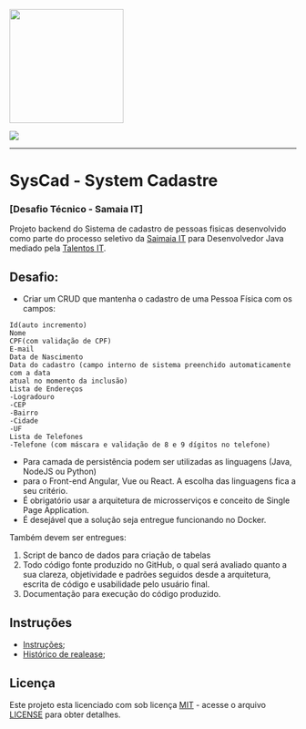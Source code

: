 <img src="https://talentosit.com.br/assets/img/logo-full.png" width="200" /> <br>

![][samaiait-logo]

***
# SysCad - System Cadastre
### [Desafio Técnico - Samaia IT] 
Projeto backend do Sistema de cadastro de pessoas fisicas desenvolvido como parte do processo seletivo da [Saimaia IT][samaiait-uri] para Desenvolvedor Java mediado pela [Talentos IT][talentosit-uri].


## Desafio:

* Criar um CRUD que mantenha o cadastro de uma Pessoa Física com os campos:

```
Id(auto incremento)
Nome
CPF(com validação de CPF)
E-mail
Data de Nascimento
Data do cadastro (campo interno de sistema preenchido automaticamente com a data
atual no momento da inclusão)
Lista de Endereços
-Logradouro
-CEP
-Bairro
-Cidade
-UF
Lista de Telefones
-Telefone (com máscara e validação de 8 e 9 dígitos no telefone)
```
* Para camada de persistência podem ser utilizadas as linguagens (Java, NodeJS ou Python)
* para o Front-end Angular, Vue ou React. A escolha das linguagens fica a seu critério.
* É obrigatório usar a arquitetura de microsserviços e conceito de Single Page Application.
* É desejável que a solução seja entregue funcionando no Docker.

Também devem ser entregues:
1. Script de banco de dados para criação de tabelas
2. Todo código fonte produzido no GitHub, o qual será avaliado quanto a sua clareza,
objetividade e padrões seguidos desde a arquitetura, escrita de código e usabilidade pelo
usuário final.
3. Documentação para execução do código produzido.

## Instruções

* [Instruções][getting-started];
* [Histórico de realease][changelog];

## Licença

Este projeto esta licenciado com sob licença [MIT][license-mit] - acesse o arquivo [LICENSE][license-project]  para obter detalhes.

[samaiait-uri]: <http://expressjs.comhttps://samaiait.com.br/>
[samaiait-logo]: <https://samaiait.com.br/site/wp-content/themes/samaiait/assets/images/logo-samaia-black.svg>
[talentosit-uri]: <https://talentosit.com.br/>
[getting-started]: <https://github.com/antonio-motta/syscad-backend/wiki>
[license-mit]: <https://opensource.org/licenses/MIT>
[license-project]: <blob/master/LICENSE>
[changelog]:<https://github.com/antonio-motta/syscad-frontend/releases>
